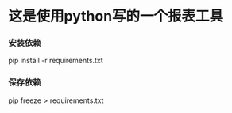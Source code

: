 # 这是使用python写的一个报表工具

### 安装依赖
pip install -r requirements.txt


### 保存依赖
pip freeze > requirements.txt